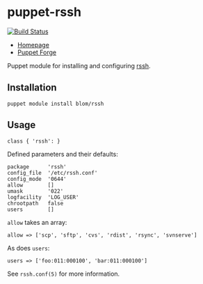 puppet-rssh
===========

[![Build Status](https://secure.travis-ci.org/blom/puppet-rssh.png)](https://travis-ci.org/blom/puppet-rssh)

* [Homepage](https://github.com/blom/puppet-rssh)
* [Puppet Forge](https://forge.puppetlabs.com/blom/rssh)

Puppet module for installing and configuring [rssh][1].

Installation
------------

    puppet module install blom/rssh

Usage
-----

    class { 'rssh': }

Defined parameters and their defaults:

    package      'rssh'
    config_file  '/etc/rssh.conf'
    config_mode  '0644'
    allow        []
    umask        '022'
    logfacility  'LOG_USER'
    chrootpath   false
    users        []

`allow` takes an array:

    allow => ['scp', 'sftp', 'cvs', 'rdist', 'rsync', 'svnserve']

As does `users`:

    users => ['foo:011:000100', 'bar:011:000100']

See `rssh.conf(5)` for more information.

[1]: http://www.pizzashack.org/rssh/
